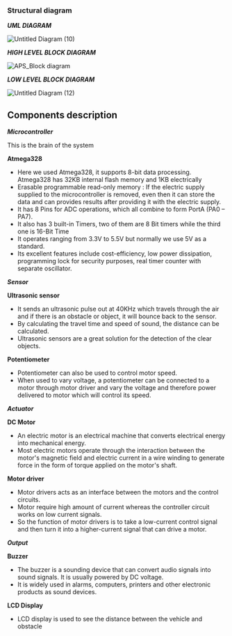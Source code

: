 ### Structural diagram

***UML DIAGRAM***

![Untitled Diagram (10)](https://user-images.githubusercontent.com/93757351/155830445-e03d31f7-f88a-44f4-8ab6-47f5642201dd.jpg)

***HIGH LEVEL BLOCK DIAGRAM***

![APS_Block diagram](https://user-images.githubusercontent.com/93757351/155698624-d690b5a2-77a3-46d5-9b59-7b185c4d2075.png)

***LOW LEVEL BLOCK DIAGRAM***

![Untitled Diagram (12)](https://user-images.githubusercontent.com/93757351/155831870-9184b4a5-3954-4da3-965a-1a0ab26f54e0.jpg)





## Components description

***Microcontroller***

This is the brain of the system 

**Atmega328**
- Here we used Atmega328, it supports 8-bit data processing. Atmega328 has 32KB internal flash memory and 1KB electrically
- Erasable programmable read-only memory : If the electric supply supplied to the microcontroller is removed, even then it can store the data and can provides results after providing it with the electric supply.
- It has 8 Pins for ADC operations, which all combine to form PortA (PA0 – PA7).
- It also has 3 built-in Timers, two of them are 8 Bit timers while the third one is 16-Bit Time
- It operates ranging from 3.3V to 5.5V but normally we use 5V as a standard.
- Its excellent features include cost-efficiency, low power dissipation, programming lock for security purposes, real timer counter with separate oscillator.

***Sensor***

**Ultrasonic sensor**
- It sends an ultrasonic pulse out at 40KHz which travels through the air and if there is an obstacle or object, it will bounce back to the sensor. 
- By calculating the travel time and speed of sound, the distance can be calculated. 
- Ultrasonic sensors are a great solution for the detection of the clear objects.

**Potentiometer**
- Potentiometer can also be used to control motor speed.
- When used to vary voltage, a potentiometer can be connected to a motor through motor driver and vary the voltage and therefore power delivered to  motor which will control its speed.

***Actuator***

**DC Motor**
- An electric motor is an electrical machine that converts electrical energy into mechanical energy. 
- Most electric motors operate through the interaction between the motor's magnetic field and electric current in a wire winding to generate force in the form of torque applied on the motor's shaft.

**Motor driver**
- Motor drivers acts as an interface between the motors and the control circuits.
- Motor require high amount of current whereas the controller circuit works on low current signals. 
- So the function of motor drivers is to take a low-current control signal and then turn it into a higher-current signal that can drive a motor.

***Output***

**Buzzer**
- The buzzer is a sounding device that can convert audio signals into sound signals. It is usually powered by DC voltage. 
- It is widely used in alarms, computers, printers and other electronic products as sound devices.

**LCD Display**
- LCD display is used to see the distance between the vehicle and obstacle
